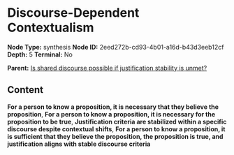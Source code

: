 # Discourse-Dependent Contextualism

**Node Type:** synthesis
**Node ID:** 2eed272b-cd93-4b01-a16d-b43d3eeb12cf
**Depth:** 5
**Terminal:** No

**Parent:** [Is shared discourse possible if justification stability is unmet?](is-shared-discourse-possible-if-justification-stability-is-unmet-antithesis-52c969d5-2565-4cb2-ba03-d45b5c3c5d6c.md)

## Content

**For a person to know a proposition, it is necessary that they believe the proposition**, **For a person to know a proposition, it is necessary for the proposition to be true**, **Justification criteria are stabilized within a specific discourse despite contextual shifts**, **For a person to know a proposition, it is sufficient that they believe the proposition, the proposition is true, and justification aligns with stable discourse criteria**
